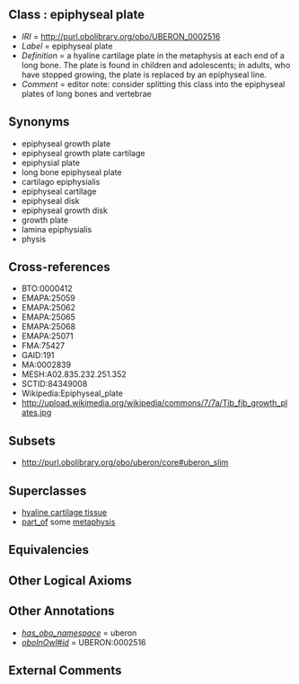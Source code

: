 
## Class : epiphyseal plate

 * *IRI* = http://purl.obolibrary.org/obo/UBERON_0002516
 * *Label* = epiphyseal plate
 * *Definition* = a hyaline cartilage plate in the metaphysis at each end of a long bone. The plate is found in children and adolescents; in adults, who have stopped growing, the plate is replaced by an epiphyseal line.
 * *Comment* = editor note: consider splitting this class into the epiphyseal plates of long bones and vertebrae

## Synonyms

 * epiphyseal growth plate
 * epiphyseal growth plate cartilage
 * epiphysial plate
 * long bone epiphyseal plate
 * cartilago epiphysialis
 * epiphyseal cartilage
 * epiphyseal disk
 * epiphyseal growth disk
 * growth plate
 * lamina epiphysialis
 * physis

## Cross-references

 * BTO:0000412
 * EMAPA:25059
 * EMAPA:25062
 * EMAPA:25065
 * EMAPA:25068
 * EMAPA:25071
 * FMA:75427
 * GAID:191
 * MA:0002839
 * MESH:A02.835.232.251.352
 * SCTID:84349008
 * Wikipedia:Epiphyseal_plate
 * http://upload.wikimedia.org/wikipedia/commons/7/7a/Tib_fib_growth_plates.jpg

## Subsets

 * http://purl.obolibrary.org/obo/uberon/core#uberon_slim

## Superclasses

 * [hyaline cartilage tissue](../../UBERON/94/UBERON_0001994.md)
 * [part_of](../../BFO/50/BFO_0000050.md) some [metaphysis](../../UBERON/38/UBERON_0001438.md)

## Equivalencies


## Other Logical Axioms


## Other Annotations

 * *[has_obo_namespace](../../ce/oboInOwl#hasOBONamespace.md)* = uberon
 * *[oboInOwl#id](../../id/oboInOwl#id.md)* = UBERON:0002516

## External Comments

